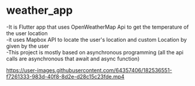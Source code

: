 # weather_app
-It is Flutter app that uses OpenWeatherMap Api to get the temperature of the user location
<br/>
-it uses Mapbox API to locate the user's location and custom Location by given by the user
<br />
-This project is mostly based on asynchronous programming (all the api calls are asynchronous that await and async function)
<br/>





https://user-images.githubusercontent.com/64357406/182536551-f7261333-983d-40f8-8d2e-d28c15c23fde.mp4




